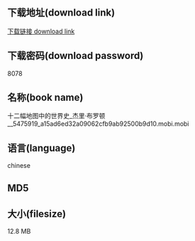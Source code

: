 ## 下载地址(download link)
[下载链接 download link](https://tutu365.netlify.app/?s=%E5%8D%81%E4%BA%8C%E5%B9%85%E5%9C%B0%E5%9B%BE%E4%B8%AD%E7%9A%84%E4%B8%96%E7%95%8C%E5%8F%B2_%E6%9D%B0%E9%87%8C%C2%B7%E5%B8%83%E7%BD%97%E9%A1%BF__5475919_a15ad6ed32a09062cfb9ab92500b9d10.mobi)

## 下载密码(download password)
8078

## 名称(book name)
十二幅地图中的世界史_杰里·布罗顿__5475919_a15ad6ed32a09062cfb9ab92500b9d10.mobi.mobi

## 语言(language)
chinese

## MD5


## 大小(filesize)
12.8 MB
